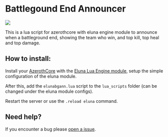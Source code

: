 # Battlegound End Announcer
![](https://i.imgur.com/nSKYU4b.png)

This is a lua script for azerothcore with eluna engine module to announce when a battleground end, showing the team who win, and top kill, top heal and top damage.

## How to install:

Install your [AzerothCore](https://github.com/azerothcore/azerothcore-wotlk) with the [Eluna Lua Engine module](https://github.com/azerothcore/mod-eluna-lua-engine), setup the simple configuration of the eluna module.

After this, add the ``elunabgann.lua`` script to the ``lua_scripts`` folder (can be changed under the eluna module configs).

Restart the server or use the ``.reload eluna`` command.

## Need help?
If you encounter a bug please [open a issue](https://github.com/MaulfurionWoW/ACore-BG-End-Announcer/issues).